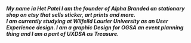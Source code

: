 
##### My name ia Het Patel I am the founder of Alpha Branded an stationary shop on etsy that sells sticker, art prints and more. <br>I am currently studying at Wilfeild Laurier University as an User Experience design. I am a graphic Design for OGSA an event planning thing and I am a part of UXDSA as Treasure. 
